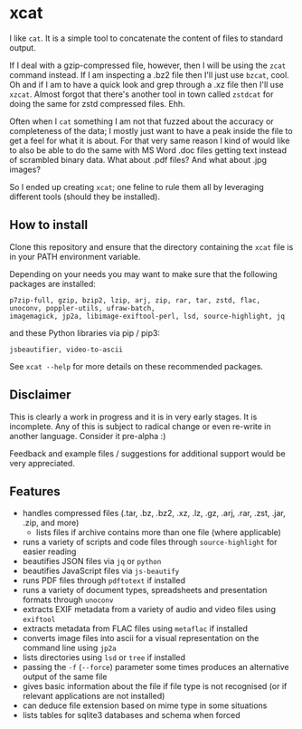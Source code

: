 # xcat
I like `cat`.  It is a simple tool to concatenate the content of files to standard output.

If I deal with a gzip-compressed file, however, then I will be using the `zcat` command instead. If I am
inspecting a .bz2 file then I'll just use `bzcat`, cool. Oh and if I am to have a quick look and
grep through a .xz file then I'll use `xzcat`. Almost forgot that there's another tool in town
called `zstdcat` for doing the same for zstd compressed files. Ehh.

Often when I `cat` something I am not that fuzzed about the accuracy or completeness of the data;
I mostly just want to have a peak inside the file to get a feel for what it is about. For that very
same reason I kind of would like to also be able to do the same with MS Word .doc files getting
text instead of scrambled binary data. What about .pdf files? And what about .jpg images?

So I ended up creating `xcat`; one feline to rule them all by leveraging different tools (should
they be installed).

## How to install

Clone this repository and ensure that the directory containing the `xcat` file is in your PATH
environment variable.

Depending on your needs you may want to make sure that the following packages are installed:

```
p7zip-full, gzip, bzip2, lzip, arj, zip, rar, tar, zstd, flac, unoconv, poppler-utils, ufraw-batch,
imagemagick, jp2a, libimage-exiftool-perl, lsd, source-highlight, jq
```

and these Python libraries via pip / pip3:
```
jsbeautifier, video-to-ascii
```

See `xcat --help` for more details on these recommended packages.

## Disclaimer

This is clearly a work in progress and it is in very early stages. It is incomplete. Any of this is
subject to radical change or even re-write in another language. Consider it pre-alpha :)

Feedback and example files / suggestions for additional support would be very appreciated.

## Features

- handles compressed files (.tar, .bz, .bz2, .xz, .lz, .gz, .arj, .rar, .zst, .jar, .zip, and more)
    - lists files if archive contains more than one file (where applicable)
- runs a variety of scripts and code files through `source-highlight` for easier reading
- beautifies JSON files via `jq` or `python`
- beautifies JavaScript files via `js-beautify`
- runs PDF files through `pdftotext` if installed
- runs a variety of document types, spreadsheets and presentation formats through `unoconv`
- extracts EXIF metadata from a variety of audio and video files using `exiftool`
- extracts metadata from FLAC files using `metaflac` if installed
- converts image files into ascii for a visual representation on the command line using `jp2a`
- lists directories using `lsd` or `tree` if installed
- passing the `-f` (`--force`) parameter some times produces an alternative output of the same file
- gives basic information about the file if file type is not recognised (or if relevant
applications are not installed)
- can deduce file extension based on mime type in some situations
- lists tables for sqlite3 databases and schema when forced
